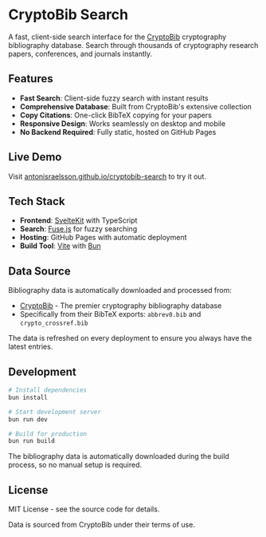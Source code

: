 # CryptoBib Search

A fast, client-side search interface for the [CryptoBib](https://cryptobib.di.ens.fr/) cryptography bibliography database. Search through thousands of cryptography research papers, conferences, and journals instantly.

## Features

- **Fast Search**: Client-side fuzzy search with instant results
- **Comprehensive Database**: Built from CryptoBib's extensive collection
- **Copy Citations**: One-click BibTeX copying for your papers
- **Responsive Design**: Works seamlessly on desktop and mobile
- **No Backend Required**: Fully static, hosted on GitHub Pages

## Live Demo

Visit [antonisraelsson.github.io/cryptobib-search](https://antonisraelsson.github.io/cryptobib-search) to try it out.

## Tech Stack

- **Frontend**: [SvelteKit](https://kit.svelte.dev/) with TypeScript
- **Search**: [Fuse.js](https://fusejs.io/) for fuzzy searching
- **Hosting**: GitHub Pages with automatic deployment
- **Build Tool**: [Vite](https://vitejs.dev/) with [Bun](https://bun.sh/)

## Data Source

Bibliography data is automatically downloaded and processed from:
- [CryptoBib](https://cryptobib.di.ens.fr/) - The premier cryptography bibliography database
- Specifically from their BibTeX exports: `abbrev0.bib` and `crypto_crossref.bib`

The data is refreshed on every deployment to ensure you always have the latest entries.

## Development

```bash
# Install dependencies
bun install

# Start development server
bun run dev

# Build for production
bun run build
```

The bibliography data is automatically downloaded during the build process, so no manual setup is required.

## License

MIT License - see the source code for details.

Data is sourced from CryptoBib under their terms of use.
